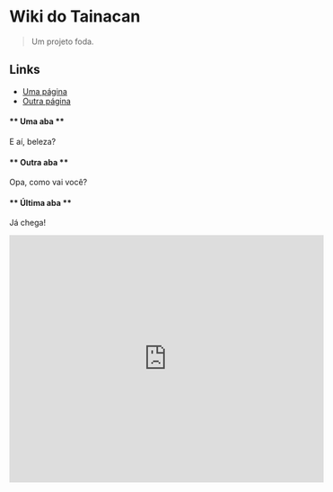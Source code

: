 # Wiki do Tainacan

> Um projeto foda.

## Links

 - [Uma página](pt-br/sample-page.md)
 - [Outra página](pt-br/sample-page-2.md)

<!-- tabs:start -->

#### ** Uma aba **

E aí, beleza?

#### ** Outra aba **

Opa, como vai você?

#### ** Última aba **

Já chega!

<!-- tabs:end -->

<iframe 
    width="560" height="440"
    src="https://www.youtube.com/embed/6q42dlcwW5g" 
    frameborder="0" 
    allow="accelerometer; autoplay; encrypted-media; gyroscope; picture-in-picture" 
    allowfullscreen></iframe>
